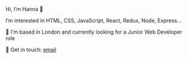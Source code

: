 Hi, I’m Hanna 👋

I’m interested in HTML, CSS, JavaScript, React, Redux, Node, Express...

👀 I'm based in London and currently looking for a Junior Web Developer role

📧 Get in touch: [email](mailto:hannaeberhoefer@yahoo.com) 

<!---
HannaEb/HannaEb is a ✨ special ✨ repository because its `README.md` (this file) appears on your GitHub profile.
You can click the Preview link to take a look at your changes.
--->
